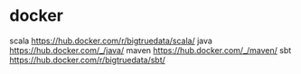 # docker
scala
https://hub.docker.com/r/bigtruedata/scala/
java
https://hub.docker.com/_/java/
maven
https://hub.docker.com/_/maven/
sbt
https://hub.docker.com/r/bigtruedata/sbt/
